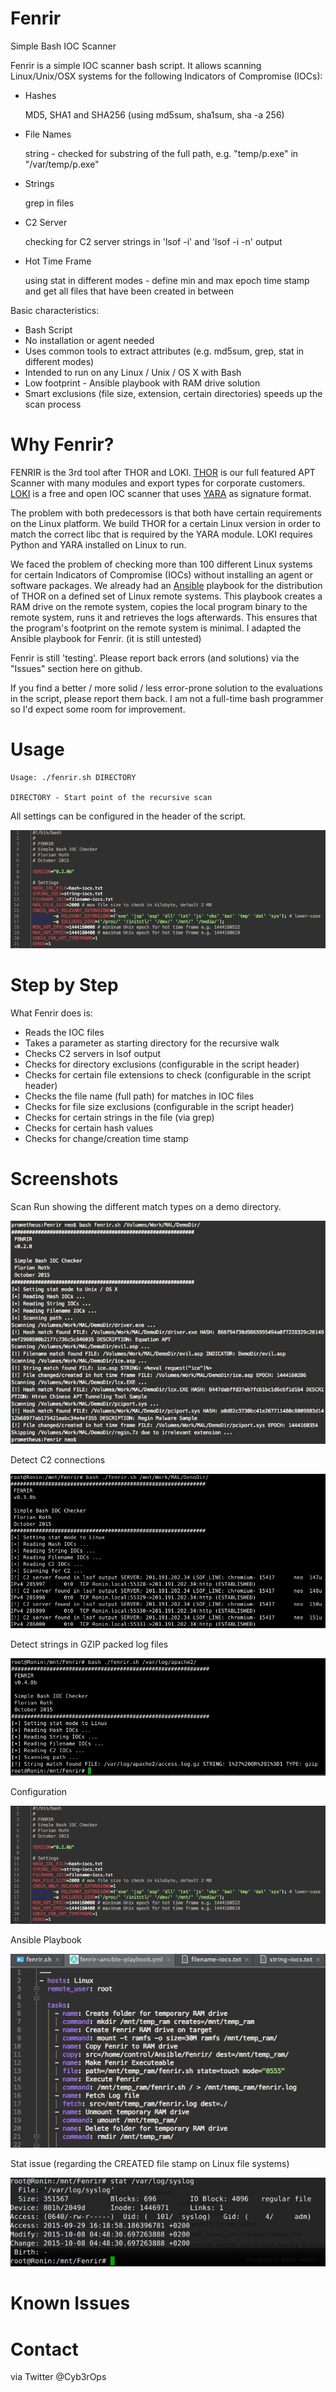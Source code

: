 # Fenrir
Simple Bash IOC Scanner

Fenrir is a simple IOC scanner bash script. It allows scanning Linux/Unix/OSX systems for the following Indicators of Compromise (IOCs):

- Hashes

   MD5, SHA1 and SHA256 (using md5sum, sha1sum, sha -a 256)

- File Names 

   string - checked for substring of the full path, e.g. "temp/p.exe" in "/var/temp/p.exe"

- Strings

   grep in files
   
- C2 Server
   
   checking for C2 server strings in 'lsof -i' and 'lsof -i -n' output  

- Hot Time Frame

   using stat in different modes - define min and max epoch time stamp and get all files that have been created in between
   
Basic characteristics:
- Bash Script
- No installation or agent needed
- Uses common tools to extract attributes (e.g. md5sum, grep, stat in different modes)
- Intended to run on any Linux / Unix / OS X with Bash
- Low footprint - Ansible playbook with RAM drive solution
- Smart exclusions (file size, extension, certain directories) speeds up the scan process

# Why Fenrir?
FENRIR is the 3rd tool after THOR and LOKI. [THOR](http://www.bsk-consulting.de/apt-scanner-thor/) is our full featured APT Scanner with many modules and export types for corporate customers. [LOKI](https://github.com/Neo23x0/Loki) is a free and open IOC scanner that uses [YARA](https://plusvic.github.io/yara/) as signature format. 

The problem with both predecessors is that both have certain requirements on the Linux platform. We build THOR for a certain Linux version in order to match the correct libc that is required by the YARA module. LOKI requires Python and YARA installed on Linux to run.

We faced the problem of checking more than 100 different Linux systems for certain Indicators of Compromise (IOCs) without installing an agent or software packages. We already had an [Ansible](http://www.ansible.com/) playbook for the distribution of THOR on a defined set of Linux remote systems. This playbook creates a RAM drive on the remote system, copies the local program binary to the remote system, runs it and retrieves the logs afterwards. This ensures that the program's footprint on the remote system is minimal. I adapted the Ansible playbook for Fenrir. (it is still untested)

Fenrir is still 'testing'. Please report back errors (and solutions) via the "Issues" section here on github. 

If you find a better / more solid / less error-prone solution to the evaluations in the script, please report them back. I am not a full-time bash programmer so I'd expect some room for improvement. 

# Usage

```
Usage: ./fenrir.sh DIRECTORY
 
DIRECTORY - Start point of the recursive scan
```

All settings can be configured in the header of the script.

![Settings](./screens/fenrir2.png)

# Step by Step

What Fenrir does is:
- Reads the IOC files
- Takes a parameter as starting directory for the recursive walk
- Checks C2 servers in lsof output
- Checks for directory exclusions (configurable in the script header)
- Checks for certain file extensions to check (configurable in the script header)
- Checks the file name (full path) for matches in IOC files
- Checks for file size exclusions (configurable in the script header)
- Checks for certain strings in the file (via grep)
- Checks for certain hash values 
- Checks for change/creation time stamp 

# Screenshots

Scan Run showing the different match types on a demo directory. 

![Scan Run](./screens/fenrir1.png)

Detect C2 connections

![Ansible Playbook](./screens/fenrir4.png)

Detect strings in GZIP packed log files

![Strings in GZP Logs](./screens/fenrir5.png)

Configuration

![Configuration](./screens/fenrir2.png)

Ansible Playbook

![Ansible Playbook](./screens/fenrir3.png)

Stat issue (regarding the CREATED file stamp on Linux file systems)

![Stat issue](./screens/stat1.png)

# Known Issues

# Contact 

via Twitter @Cyb3rOps
